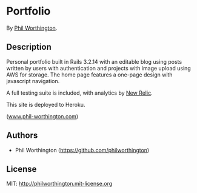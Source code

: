 # Portfolio
<!-- If you'd like to use a logo instead uncomment this code and remove the text above this line

  ![Logo](URL to logo img file goes here)

-->

By [Phil Worthington](https://github.com/philworthington).


## Description
Personal portfolio built in Rails 3.2.14 with an editable blog using posts written by users with authentication and projects with image upload using AWS for storage. The home page features a one-page design with javascript navigation.

A full testing suite is included, with analytics by [New Relic](http://newrelic.com/).

This site is deployed to Heroku.

(www.phil-worthington.com)


## Authors

* Phil Worthington (https://github.com/philworthington)


## License

MIT: http://philworthington.mit-license.org

